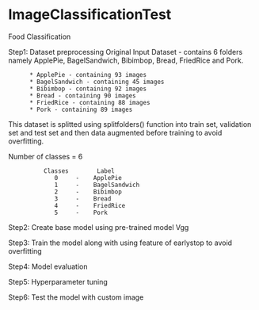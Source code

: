 # ImageClassificationTest
Food Classification


Step1: Dataset preprocessing
Original Input Dataset - contains 6 folders namely ApplePie, BagelSandwich, Bibimbop, Bread, FriedRice and Pork.

          * ApplePie - containing 93 images
          * BagelSandwich - containing 45 images
          * Bibimbop - containing 92 images
          * Bread - containing 90 images
          * FriedRice - containing 88 images
          * Pork - containing 89 images

This dataset is splitted using splitfolders() function into train set, validation set and test set and then data augmented before training to avoid overfitting.

Number of classes = 6 

              Classes        Label
                 0     -    ApplePie
                 1     -    BagelSandwich
                 2     -    Bibimbop
                 3     -    Bread
                 4     -    FriedRice
                 5     -    Pork
   

Step2: Create base model using pre-trained model Vgg

Step3: Train the model along with using feature of earlystop to avoid overfitting

Step4: Model evaluation

Step5: Hyperparameter tuning

Step6: Test the model with custom image


